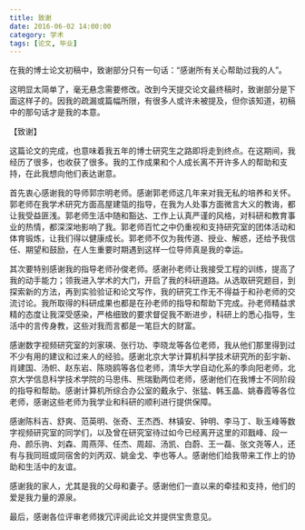 ```yaml
---
title: 致谢
date: 2016-06-02 14:00:00
category: 学术
tags: [论文, 毕业]
---
```


在我的博士论文初稿中，致谢部分只有一句话：“感谢所有关心帮助过我的人”。

<!--more-->

这明显太简单了，毫无悬念需要修改。改到今天提交论文最终稿时，致谢部分是下面这样子的。因我的疏漏或篇幅所限，有很多人或许未被提及，但你该知道，初稿中的那句话才是我的本意。

【致谢】

这篇论文的完成，也意味着我五年的博士研究生之路即将走到终点。在这期间，我经历了很多，也收获了很多。我的工作成果和个人成长离不开许多人的帮助和支持，在此我想向他们表达谢意。

首先衷心感谢我的导师郭宗明老师。感谢郭老师这几年来对我无私的培养和关怀。郭老师在我学术研究方面高屋建瓴的指导，在我为人处事方面微言大义的教诲，都让我受益匪浅。郭老师生活中随和豁达、工作上认真严谨的风格，对科研和教育事业的热情，都深深地影响了我。郭老师百忙之中仍重视和支持研究室的团体活动和体育锻炼，让我们得以健康成长。郭老师不仅为我传道、授业、解惑，还给予我信任、期望和鼓励，在人生重要时期遇到这样一位导师真是我的幸运。

其次要特别感谢我的指导老师孙俊老师。感谢孙老师让我接受工程的训练，提高了我的动手能力；领我进入学术的大门，开启了我的科研道路。从选取研究题目，到探索新的方法，再到实验验证和论文写作，我的研究工作无不得益于和孙老师的交流讨论。我所取得的科研成果也都是在孙老师的指导和帮助下完成。孙老师精益求精的态度让我深受感染，严格细致的要求督促我不断进步，科研上的悉心指导，生活中的言传身教，这些对我而言都是一笔巨大的财富。

感谢数字视频研究室的刘家瑛、张行功、李晓龙等各位老师，我从他们那里得到过不少有用的建议和过来人的经验。感谢北京大学计算机科学技术研究所的彭宇新、肖建国、汤帜、赵东岩、陈晓鸥等各位老师，清华大学自动化系的季向阳老师，北京大学信息科学技术学院的马思伟、熊瑞勤两位老师，感谢他们在我博士不同阶段的指导和帮助。感谢计算机所综合办公室的戴永宁、张猛、韩玉晶、姚春霞等各位老师，感谢这些老师为我学业和科研的顺利进行提供保障。

感谢陈科吉、舒爽、范英明、张奇、王杰西、林镇安、钟明、李马丁、耿玉峰等数字视频研究室的同学们，以及曾在研究室待过如今已经离开这里的邓戬峰、段一舟、颜乐驹、刘森、周燕萍、任杰、周超、汤凯、白蔚、王一磊、张文尧等人，还有与我同班或同宿舍的刘丙双、姚金戈、李也等人。感谢他们给我带来工作上的协助和生活中的友谊。

感谢我的家人，尤其是我的父母和妻子。感谢他们一直以来的牵挂和支持，他们的爱是我力量的源泉。

最后，感谢各位评审老师拨冗评阅此论文并提供宝贵意见。
